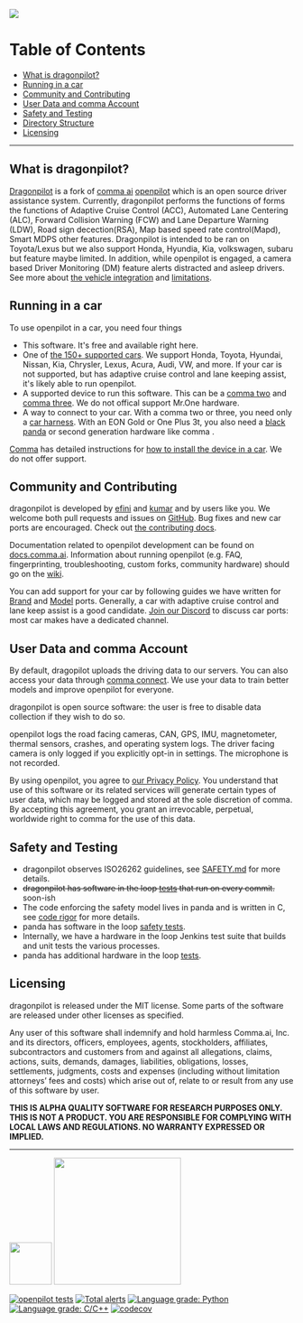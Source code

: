 ![](https://i.imgur.com/b0ZyIx5.jpg)

Table of Contents
=======================

* [What is dragonpilot?](#what-is-openpilot)
* [Running in a car](#running-in-a-car)
* [Community and Contributing](#community-and-contributing)
* [User Data and comma Account](#user-data-and-comma-account)
* [Safety and Testing](#safety-and-testing)
* [Directory Structure](#directory-structure)
* [Licensing](#licensing)

---

What is dragonpilot?
------

[Dragonpilot](https://github.com/dragonpilot-community/dragonpilot/) is a fork of [comma ai](https://comma.ai/) [openpilot](http://github.com/commaai/openpilot) which is an open source driver assistance system. Currently, dragonpilot performs the functions of forms the functions of Adaptive Cruise Control (ACC), Automated Lane Centering (ALC), Forward Collision Warning (FCW) and Lane Departure Warning (LDW), Road sign decection(RSA), Map based speed rate control(Mapd), Smart MDPS other features. Dragonpilot is intended to be ran on Toyota/Lexus but we also support Honda, Hyundia, Kia, volkswagen, subaru but feature maybe limited. In addition, while openpilot is engaged, a camera based Driver Monitoring (DM) feature alerts distracted and asleep drivers. See more about [the vehicle integration](docs/INTEGRATION.md) and [limitations](docs/LIMITATIONS.md).


Running in a car
------

To use openpilot in a car, you need four things
* This software. It's free and available right here.
* One of [the 150+ supported cars](docs/CARS.md). We support Honda, Toyota, Hyundai, Nissan, Kia, Chrysler, Lexus, Acura, Audi, VW, and more. If your car is not supported, but has adaptive cruise control and lane keeping assist, it's likely able to run openpilot.
* A supported device to run this software. This can be a [comma two](https://comma.ai/shop/products/two) and [comma three](https://comma.ai/shop/products/three). We do not offical support Mr.One hardware.
* A way to connect to your car. With a comma two or three, you need only a [car harness](https://comma.ai/shop/products/car-harness). With an EON Gold or One Plus 3t, you also need a [black panda](https://comma.ai/shop/products/panda) or second generation hardware like comma .

[Comma](https://comma.ai/) has detailed instructions for [how to install the device in a car](https://comma.ai/setup). We do not offer support.

Community and Contributing
------

dragonpilot is developed by [efini](https://github.com/eFiniLan) and [kumar](https://github.com/rav4kumar) and by users like you. We welcome both pull requests and issues on [GitHub](https://github.com/dragonpilot-community/dragonpilot/). Bug fixes and new car ports are encouraged. Check out [the contributing docs](docs/CONTRIBUTING.md).

Documentation related to openpilot development can be found on [docs.comma.ai](https://docs.comma.ai). Information about running openpilot (e.g. FAQ, fingerprinting, troubleshooting, custom forks, community hardware) should go on the [wiki](https://github.com/commaai/openpilot/wiki).

You can add support for your car by following guides we have written for [Brand](https://blog.comma.ai/how-to-write-a-car-port-for-openpilot/) and [Model](https://blog.comma.ai/openpilot-port-guide-for-toyota-models/) ports. Generally, a car with adaptive cruise control and lane keep assist is a good candidate. [Join our Discord](https://discord.comma.ai) to discuss car ports: most car makes have a dedicated channel.

User Data and comma Account
------

By default, dragopilot uploads the driving data to our servers. You can also access your data through [comma connect](https://connect.comma.ai/). We use your data to train better models and improve openpilot for everyone.

dragonpilot is open source software: the user is free to disable data collection if they wish to do so.

openpilot logs the road facing cameras, CAN, GPS, IMU, magnetometer, thermal sensors, crashes, and operating system logs.
The driver facing camera is only logged if you explicitly opt-in in settings. The microphone is not recorded.

By using openpilot, you agree to [our Privacy Policy](https://comma.ai/privacy). You understand that use of this software or its related services will generate certain types of user data, which may be logged and stored at the sole discretion of comma. By accepting this agreement, you grant an irrevocable, perpetual, worldwide right to comma for the use of this data.

Safety and Testing
----

* dragonpilot observes ISO26262 guidelines, see [SAFETY.md](docs/SAFETY.md) for more details.
* ~~dragonpilot has software in the loop [tests](.github/workflows/selfdrive_tests.yaml) that run on every commit.~~ soon-ish
* The code enforcing the safety model lives in panda and is written in C, see [code rigor](https://github.com/commaai/panda#code-rigor) for more details.
* panda has software in the loop [safety tests](https://github.com/commaai/panda/tree/master/tests/safety).
* Internally, we have a hardware in the loop Jenkins test suite that builds and unit tests the various processes.
* panda has additional hardware in the loop [tests](https://github.com/commaai/panda/blob/master/Jenkinsfile).

Licensing
------

dragonpilot is released under the MIT license. Some parts of the software are released under other licenses as specified.

Any user of this software shall indemnify and hold harmless Comma.ai, Inc. and its directors, officers, employees, agents, stockholders, affiliates, subcontractors and customers from and against all allegations, claims, actions, suits, demands, damages, liabilities, obligations, losses, settlements, judgments, costs and expenses (including without limitation attorneys’ fees and costs) which arise out of, relate to or result from any use of this software by user.

**THIS IS ALPHA QUALITY SOFTWARE FOR RESEARCH PURPOSES ONLY. THIS IS NOT A PRODUCT.
YOU ARE RESPONSIBLE FOR COMPLYING WITH LOCAL LAWS AND REGULATIONS.
NO WARRANTY EXPRESSED OR IMPLIED.**

---

<img src="https://d1qb2nb5cznatu.cloudfront.net/startups/i/1061157-bc7e9bf3b246ece7322e6ffe653f6af8-medium_jpg.jpg?buster=1458363130" width="75"></img> <img src="https://cdn-images-1.medium.com/max/1600/1*C87EjxGeMPrkTuVRVWVg4w.png" width="225"></img>

[![openpilot tests](https://github.com/commaai/openpilot/workflows/openpilot%20tests/badge.svg?event=push)](https://github.com/commaai/openpilot/actions)
[![Total alerts](https://img.shields.io/lgtm/alerts/g/commaai/openpilot.svg?logo=lgtm&logoWidth=18)](https://lgtm.com/projects/g/commaai/openpilot/alerts/)
[![Language grade: Python](https://img.shields.io/lgtm/grade/python/g/commaai/openpilot.svg?logo=lgtm&logoWidth=18)](https://lgtm.com/projects/g/commaai/openpilot/context:python)
[![Language grade: C/C++](https://img.shields.io/lgtm/grade/cpp/g/commaai/openpilot.svg?logo=lgtm&logoWidth=18)](https://lgtm.com/projects/g/commaai/openpilot/context:cpp)
[![codecov](https://codecov.io/gh/commaai/openpilot/branch/master/graph/badge.svg)](https://codecov.io/gh/commaai/openpilot)
